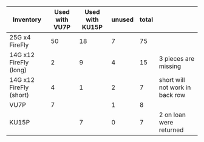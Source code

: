 | Inventory               | Used with VU7P | Used with KU15P | unused | total |                                 |
| ---                     |            --- |             --- |    --- |   --- | ---                             |
| 25G x4 FireFly          |             50 |              18 |      7 |    75 |                                 |
| 14G x12 FireFly (long)  |              2 |               9 |      4 |    15 | 3 pieces are missing            |
| 14G x12 FireFly (short) |              4 |               1 |      2 |     7 | short will not work in back row |
| VU7P                    |              7 |                 |      1 |     8 |                                 |
| KU15P                   |                |               7 |      0 |     7 | 2 on loan were returned         |
